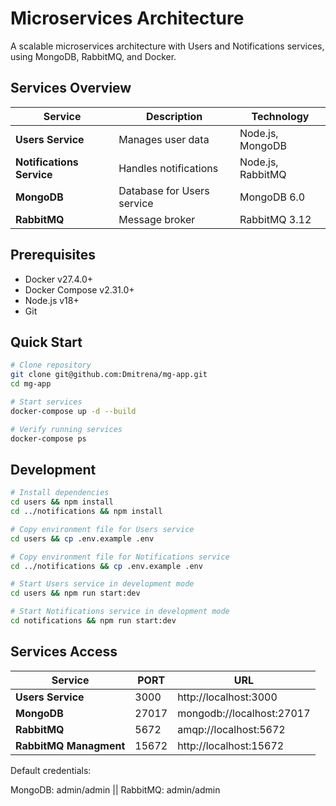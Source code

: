 # Microservices Architecture

A scalable microservices architecture with Users and Notifications services, using MongoDB, RabbitMQ, and Docker.

## Services Overview

| Service                   | Description                | Technology        |
| ------------------------- | -------------------------- | ----------------- |
| **Users Service**         | Manages user data          | Node.js, MongoDB  |
| **Notifications Service** | Handles notifications      | Node.js, RabbitMQ |
| **MongoDB**               | Database for Users service | MongoDB 6.0       |
| **RabbitMQ**              | Message broker             | RabbitMQ 3.12     |

## Prerequisites

- Docker v27.4.0+
- Docker Compose v2.31.0+
- Node.js v18+
- Git

## Quick Start

```bash
# Clone repository
git clone git@github.com:Dmitrena/mg-app.git
cd mg-app

# Start services
docker-compose up -d --build

# Verify running services
docker-compose ps
```

## Development

```bash
# Install dependencies
cd users && npm install
cd ../notifications && npm install

# Copy environment file for Users service
cd users && cp .env.example .env

# Copy environment file for Notifications service
cd ../notifications && cp .env.example .env

# Start Users service in development mode
cd users && npm run start:dev

# Start Notifications service in development mode
cd notifications && npm run start:dev
```

## Services Access

| Service                | PORT  | URL                       |
| ---------------------- | ----- | ------------------------- |
| **Users Service**      | 3000  | http://localhost:3000     |
| **MongoDB**            | 27017 | mongodb://localhost:27017 |
| **RabbitMQ**           | 5672  | amqp://localhost:5672     |
| **RabbitMQ Managment** | 15672 | http://localhost:15672    |

Default credentials:

MongoDB: admin/admin ||
RabbitMQ: admin/admin

